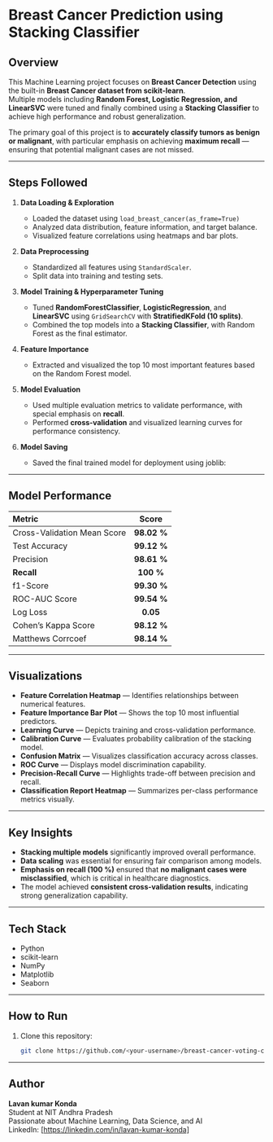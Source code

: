 # Breast Cancer Prediction using Stacking Classifier  

## Overview  
This Machine Learning project focuses on **Breast Cancer Detection** using the built-in **Breast Cancer dataset from scikit-learn**.  
Multiple models including **Random Forest, Logistic Regression, and LinearSVC** were tuned and finally combined using a **Stacking Classifier** to achieve high performance and robust generalization.  

The primary goal of this project is to **accurately classify tumors as benign or malignant**, with particular emphasis on achieving **maximum recall** — ensuring that potential malignant cases are not missed.  

---

##  Steps Followed  

1. **Data Loading & Exploration**  
   - Loaded the dataset using `load_breast_cancer(as_frame=True)`  
   - Analyzed data distribution, feature information, and target balance.  
   - Visualized feature correlations using heatmaps and bar plots.  

2. **Data Preprocessing**  
   - Standardized all features using `StandardScaler`.  
   - Split data into training and testing sets.  

3. **Model Training & Hyperparameter Tuning**  
   - Tuned **RandomForestClassifier**, **LogisticRegression**, and **LinearSVC** using `GridSearchCV` with **StratifiedKFold (10 splits)**.  
   - Combined the top models into a **Stacking Classifier**, with Random Forest as the final estimator.  

4. **Feature Importance**  
   - Extracted and visualized the top 10 most important features based on the Random Forest model.  

5. **Model Evaluation**  
   - Used multiple evaluation metrics to validate performance, with special emphasis on **recall**.  
   - Performed **cross-validation** and visualized learning curves for performance consistency.  

6. **Model Saving**  
   - Saved the final trained model for deployment using joblib:  
     
---

## Model Performance  

| Metric                      | Score       |
|:--------------------------- |:-----------:|
| Cross-Validation Mean Score | **98.02 %** |
| Test Accuracy               | **99.12 %** |
| Precision                   | **98.61 %** |
| **Recall**                  | **100 %**   |
| f1-Score                    | **99.30 %** |
| ROC-AUC Score               | **99.54 %** |
| Log Loss                    | **0.05**    |
| Cohen’s Kappa Score         | **98.12 %** |
| Matthews Corrcoef           | **98.14 %** |

---

## Visualizations  

-  **Feature Correlation Heatmap** — Identifies relationships between numerical features.  
-  **Feature Importance Bar Plot** — Shows the top 10 most influential predictors.  
-  **Learning Curve** — Depicts training and cross-validation performance.  
-  **Calibration Curve** — Evaluates probability calibration of the stacking model.  
-  **Confusion Matrix** — Visualizes classification accuracy across classes.  
-  **ROC Curve** — Displays model discrimination capability.  
-  **Precision-Recall Curve** — Highlights trade-off between precision and recall.  
-  **Classification Report Heatmap** — Summarizes per-class performance metrics visually.  

---

## Key Insights  

- **Stacking multiple models** significantly improved overall performance.  
- **Data scaling** was essential for ensuring fair comparison among models.  
- **Emphasis on recall (100 %)** ensured that **no malignant cases were misclassified**, which is critical in healthcare diagnostics.  
- The model achieved **consistent cross-validation results**, indicating strong generalization capability.  

---

##  Tech Stack
- Python  
- scikit-learn  
- NumPy  
- Matplotlib
- Seaborn  
 

---

##  How to Run
1. Clone this repository:
   ```bash
   git clone https://github.com/<your-username>/breast-cancer-voting-classifier.git

---

## Author  

**Lavan kumar Konda**  
Student at NIT Andhra Pradesh  
Passionate about Machine Learning, Data Science, and AI  
LinkedIn: [https://linkedin.com/in/lavan-kumar-konda]
